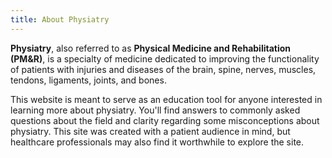 ```yaml
---
title: About Physiatry
---
```




**Physiatry**, also referred to as **Physical Medicine and Rehabilitation (PM&R)**, is a specialty of medicine dedicated to improving the functionality of patients with injuries and diseases of the brain, spine, nerves, muscles, tendons, ligaments, joints, and bones.



This website is meant to serve as an education tool for anyone interested in learning more about physiatry. You'll find answers to commonly asked questions about the field and clarity regarding some misconceptions about physiatry. This site was created with a patient audience in mind, but healthcare professionals may also find it worthwhile to explore the site.
